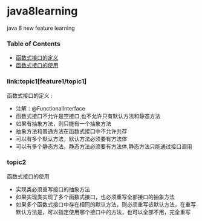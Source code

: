 # java8learning
java 8 new feature learning

### Table of Contents
* [函数式接口的定义](#topic1)
* [函数式接口的使用](#topic2)

### link:topic1[feature1/topic1] 
函数式接口的定义 : 

- 注解：@FunctionalInterface
- 函数式接口不允许是空接口,也不允许只有默认方法和静态方法
- 如果有抽象方法，则只能有一个抽象方法
- 抽象方法和普通方法在函数式接口中不允许共存
- 可以有多个默认方法，默认方法必须要有方法体
- 可以有多个静态方法，静态方法必须要有方法体,静态方法只能通过接口调用

### topic2
函数式接口的使用

- 实现类必须重写接口的抽象方法
- 如果实现类实现了多个函数式接口，也必须重写全部接口的抽象方法
- 如果多个函数式接口中存在相同的默认方法，则必须重写该默认方法，在重写默认方法是，可以指定使用哪个接口中的方法，也可以全部不用，完全重写

